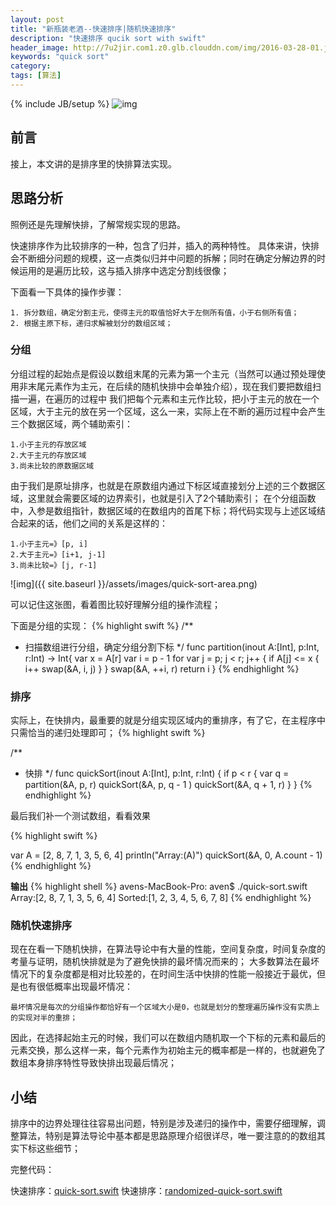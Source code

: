 ```yaml
---
layout: post
title: "新瓶装老酒--快速排序|随机快速排序"
description: "快速排序 qucik sort with swift"
header_image: http://7u2jir.com1.z0.glb.clouddn.com/img/2016-03-28-01.jpg
keywords: "quick sort"
category: 
tags: [算法]
---
```

{% include JB/setup %}
![img](http://7u2jir.com1.z0.glb.clouddn.com/img/2016-03-28-01.jpg)

## 前言
接上，本文讲的是排序里的快排算法实现。

## 思路分析
照例还是先理解快排，了解常规实现的思路。

快速排序作为比较排序的一种，包含了归并，插入的两种特性。
具体来讲，快排会不断细分问题的规模，这一点类似归并中问题的拆解；同时在确定分解边界的时候运用的是遍历比较，这与插入排序中选定分割线很像；

下面看一下具体的操作步骤：

	1. 拆分数组，确定分割主元，使得主元的取值恰好大于左侧所有值，小于右侧所有值；
	2. 根据主原下标，递归求解被划分的数组区域；


### 分组
分组过程的起始点是假设以数组末尾的元素为第一个主元（当然可以通过预处理使用非末尾元素作为主元，在后续的随机快排中会单独介绍），现在我们要把数组扫描一遍，在遍历的过程中
我们把每个元素和主元作比较，把小于主元的放在一个区域，大于主元的放在另一个区域，这么一来，实际上在不断的遍历过程中会产生三个数据区域，两个辅助索引：

	1.小于主元的存放区域
	2.大于主元的存放区域
	3.尚未比较的原数据区域

由于我们是原址排序，也就是在原数组内通过下标区域直接划分上述的三个数据区域，这里就会需要区域的边界索引，也就是引入了2个辅助索引；
在个分组函数中，入参是数组指针，数据区域的在数组内的首尾下标；将代码实现与上述区域结合起来的话，他们之间的关系是这样的：

	1.小于主元=》[p, i]
	2.大于主元=》[i+1, j-1]
	3.尚未比较=》[j, r-1]

![img]({{ site.baseurl }}/assets/images/quick-sort-area.png)

可以记住这张图，看着图比较好理解分组的操作流程；

下面是分组的实现：
{% highlight swift %}
/**
* 扫描数组进行分组，确定分组分割下标
*/
func partition(inout A:[Int], p:Int, r:Int) -> Int{
    var x = A[r]
    var i = p - 1
    for var j = p; j < r; j++ {
        if A[j] <= x {
            i++
            swap(&A, i, j)
        }
    }
    swap(&A, ++i, r)
    return i
}
{% endhighlight %}

### 排序
实际上，在快排内，最重要的就是分组实现区域内的重排序，有了它，在主程序中只需恰当的递归处理即可；
{% highlight swift %}

/**
* 快排
*/
func quickSort(inout A:[Int], p:Int, r:Int) {
    if p < r {
        var q = partition(&A, p, r)
        quickSort(&A, p, q - 1 )
        quickSort(&A, q + 1, r)
    }
}
{% endhighlight %}

最后我们补一个测试数组，看看效果

{% highlight swift %}

var A = [2, 8, 7, 1, 3, 5, 6, 4]
println("Array:\(A)")
quickSort(&A, 0, A.count - 1)
{% endhighlight %}

**输出**
{% highlight shell %}
avens-MacBook-Pro: aven$ ./quick-sort.swift 
Array:[2, 8, 7, 1, 3, 5, 6, 4]
Sorted:[1, 2, 3, 4, 5, 6, 7, 8]
{% endhighlight %}

### 随机快速排序
现在在看一下随机快排，在算法导论中有大量的性能，空间复杂度，时间复杂度的考量与证明，随机快排就是为了避免快排的最坏情况而来的；
大多数算法在最坏情况下的复杂度都是相对比较差的，在时间生活中快排的性能一般接近于最优，但是也有很低概率出现最坏情况：

    最坏情况是每次的分组操作都恰好有一个区域大小是0，也就是划分的整理遍历操作没有实质上的实现对半的重排；

因此，在选择起始主元的时候，我们可以在数组内随机取一个下标的元素和最后的元素交换，那么这样一来，每个元素作为初始主元的概率都是一样的，也就避免了数组本身排序特性导致快排出现最后情况；

## 小结
排序中的边界处理往往容易出问题，特别是涉及递归的操作中，需要仔细理解，调整算法，特别是算法导论中基本都是思路原理介绍很详尽，唯一要注意的的数组其实下标这些细节；

完整代码：

快速排序：[quick-sort.swift](https://github.com/avenwu/algorithm-note/blob/master/quick-sort.swift)
快速排序：[randomized-quick-sort.swift](https://github.com/avenwu/algorithm-note/blob/master/randomized-quick-sort.swift)